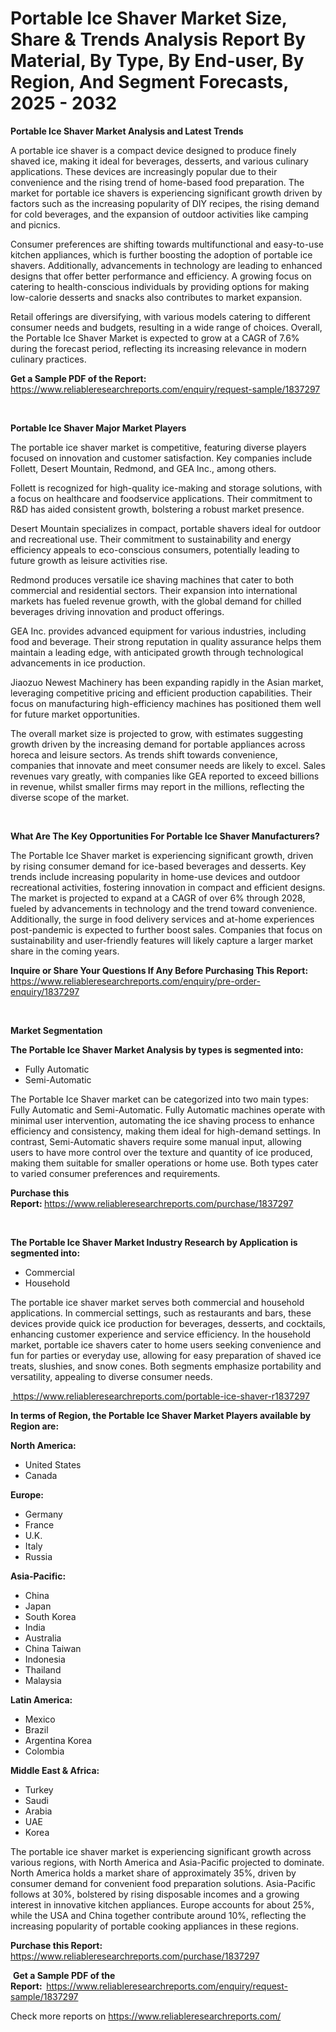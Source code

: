 <p><h1>Portable Ice Shaver Market Size, Share & Trends Analysis Report By Material, By Type, By End-user, By Region, And Segment Forecasts, 2025 - 2032</h1></p><p><strong>Portable Ice Shaver Market Analysis and Latest Trends</strong></p>
<p><p>A portable ice shaver is a compact device designed to produce finely shaved ice, making it ideal for beverages, desserts, and various culinary applications. These devices are increasingly popular due to their convenience and the rising trend of home-based food preparation. The market for portable ice shavers is experiencing significant growth driven by factors such as the increasing popularity of DIY recipes, the rising demand for cold beverages, and the expansion of outdoor activities like camping and picnics.</p><p>Consumer preferences are shifting towards multifunctional and easy-to-use kitchen appliances, which is further boosting the adoption of portable ice shavers. Additionally, advancements in technology are leading to enhanced designs that offer better performance and efficiency. A growing focus on catering to health-conscious individuals by providing options for making low-calorie desserts and snacks also contributes to market expansion.</p><p>Retail offerings are diversifying, with various models catering to different consumer needs and budgets, resulting in a wide range of choices. Overall, the Portable Ice Shaver Market is expected to grow at a CAGR of 7.6% during the forecast period, reflecting its increasing relevance in modern culinary practices.</p></p>
<p><strong>Get a Sample PDF of the Report:&nbsp;</strong> <a href="https://www.reliableresearchreports.com/enquiry/request-sample/1837297?utm_campaign=2030&utm_medium=2&utm_source=Github&utm_content=ia&utm_term=22022025&utm_id=portable-ice-shaver">https://www.reliableresearchreports.com/enquiry/request-sample/1837297</a></p>
<p>&nbsp;</p>
<p><strong>Portable Ice Shaver Major Market Players</strong></p>
<p><p>The portable ice shaver market is competitive, featuring diverse players focused on innovation and customer satisfaction. Key companies include Follett, Desert Mountain, Redmond, and GEA Inc., among others.</p><p>Follett is recognized for high-quality ice-making and storage solutions, with a focus on healthcare and foodservice applications. Their commitment to R&D has aided consistent growth, bolstering a robust market presence.</p><p>Desert Mountain specializes in compact, portable shavers ideal for outdoor and recreational use. Their commitment to sustainability and energy efficiency appeals to eco-conscious consumers, potentially leading to future growth as leisure activities rise.</p><p>Redmond produces versatile ice shaving machines that cater to both commercial and residential sectors. Their expansion into international markets has fueled revenue growth, with the global demand for chilled beverages driving innovation and product offerings.</p><p>GEA Inc. provides advanced equipment for various industries, including food and beverage. Their strong reputation in quality assurance helps them maintain a leading edge, with anticipated growth through technological advancements in ice production.</p><p>Jiaozuo Newest Machinery has been expanding rapidly in the Asian market, leveraging competitive pricing and efficient production capabilities. Their focus on manufacturing high-efficiency machines has positioned them well for future market opportunities.</p><p>The overall market size is projected to grow, with estimates suggesting growth driven by the increasing demand for portable appliances across horeca and leisure sectors. As trends shift towards convenience, companies that innovate and meet consumer needs are likely to excel. Sales revenues vary greatly, with companies like GEA reported to exceed billions in revenue, whilst smaller firms may report in the millions, reflecting the diverse scope of the market.</p></p>
<p>&nbsp;</p>
<p><strong>What Are The Key Opportunities For Portable Ice Shaver Manufacturers?</strong></p>
<p><p>The Portable Ice Shaver market is experiencing significant growth, driven by rising consumer demand for ice-based beverages and desserts. Key trends include increasing popularity in home-use devices and outdoor recreational activities, fostering innovation in compact and efficient designs. The market is projected to expand at a CAGR of over 6% through 2028, fueled by advancements in technology and the trend toward convenience. Additionally, the surge in food delivery services and at-home experiences post-pandemic is expected to further boost sales. Companies that focus on sustainability and user-friendly features will likely capture a larger market share in the coming years.</p></p>
<p><strong>Inquire or Share Your Questions If Any Before Purchasing This Report:</strong> <a href="https://www.reliableresearchreports.com/enquiry/pre-order-enquiry/1837297?utm_campaign=2030&utm_medium=2&utm_source=Github&utm_content=ia&utm_term=22022025&utm_id=portable-ice-shaver">https://www.reliableresearchreports.com/enquiry/pre-order-enquiry/1837297</a></p>
<p>&nbsp;</p>
<p><strong>Market Segmentation</strong></p>
<p><strong>The Portable Ice Shaver Market Analysis by types is segmented into:</strong></p>
<p><ul><li>Fully Automatic</li><li>Semi-Automatic</li></ul></p>
<p><p>The Portable Ice Shaver market can be categorized into two main types: Fully Automatic and Semi-Automatic. Fully Automatic machines operate with minimal user intervention, automating the ice shaving process to enhance efficiency and consistency, making them ideal for high-demand settings. In contrast, Semi-Automatic shavers require some manual input, allowing users to have more control over the texture and quantity of ice produced, making them suitable for smaller operations or home use. Both types cater to varied consumer preferences and requirements.</p></p>
<p><strong>Purchase this Report:&nbsp;</strong><a href="https://www.reliableresearchreports.com/purchase/1837297?utm_campaign=2030&utm_medium=2&utm_source=Github&utm_content=ia&utm_term=22022025&utm_id=portable-ice-shaver">https://www.reliableresearchreports.com/purchase/1837297</a></p>
<p>&nbsp;</p>
<p><strong>The Portable Ice Shaver Market Industry Research by Application is segmented into:</strong></p>
<p><ul><li>Commercial</li><li>Household</li></ul></p>
<p><p>The portable ice shaver market serves both commercial and household applications. In commercial settings, such as restaurants and bars, these devices provide quick ice production for beverages, desserts, and cocktails, enhancing customer experience and service efficiency. In the household market, portable ice shavers cater to home users seeking convenience and fun for parties or everyday use, allowing for easy preparation of shaved ice treats, slushies, and snow cones. Both segments emphasize portability and versatility, appealing to diverse consumer needs.</p></p>
<p><a href="https://www.reliableresearchreports.com/portable-ice-shaver-r1837297?utm_campaign=2030&utm_medium=2&utm_source=Github&utm_content=ia&utm_term=22022025&utm_id=portable-ice-shaver">&nbsp;https://www.reliableresearchreports.com/portable-ice-shaver-r1837297</a></p>
<p><strong>In terms of Region, the Portable Ice Shaver Market Players available by Region are:</strong></p>
<p>
    <p> <strong> North America: </strong>
        <ul>
            <li>United States</li>
            <li>Canada</li>
        </ul>
        </p> 
    <p> <strong> Europe: </strong>
        <ul>
            <li>Germany</li>
            <li>France</li>
            <li>U.K.</li>
            <li>Italy</li>
            <li>Russia</li>
        </ul>
        </p> 
    <p> <strong> Asia-Pacific: </strong>
        <ul>
            <li>China</li>
            <li>Japan</li>
            <li>South Korea</li>
            <li>India</li>
            <li>Australia</li>
            <li>China Taiwan</li>
            <li>Indonesia</li>
            <li>Thailand</li>
            <li>Malaysia</li>
        </ul>
        </p> 
    <p> <strong> Latin America: </strong>
        <ul>
            <li>Mexico</li>
            <li>Brazil</li>
            <li>Argentina Korea</li>
            <li>Colombia</li>
        </ul>
        </p> 
    <p> <strong> Middle East & Africa: </strong>
        <ul>
            <li>Turkey</li>
            <li>Saudi</li>
            <li>Arabia</li>
            <li>UAE</li>
            <li>Korea</li>
        </ul>
    </p>
    </p>
<p><p>The portable ice shaver market is experiencing significant growth across various regions, with North America and Asia-Pacific projected to dominate. North America holds a market share of approximately 35%, driven by consumer demand for convenient food preparation solutions. Asia-Pacific follows at 30%, bolstered by rising disposable incomes and a growing interest in innovative kitchen appliances. Europe accounts for about 25%, while the USA and China together contribute around 10%, reflecting the increasing popularity of portable cooking appliances in these regions.</p></p>
<p><strong>Purchase this Report: </strong><a href="https://www.reliableresearchreports.com/purchase/1837297?utm_campaign=2030&utm_medium=2&utm_source=Github&utm_content=ia&utm_term=22022025&utm_id=portable-ice-shaver">https://www.reliableresearchreports.com/purchase/1837297</a></p>
<p>&nbsp;<strong>Get a Sample PDF of the Report:&nbsp;&nbsp;</strong><a href="https://www.reliableresearchreports.com/enquiry/request-sample/1837297?utm_campaign=2030&utm_medium=2&utm_source=Github&utm_content=ia&utm_term=22022025&utm_id=portable-ice-shaver">https://www.reliableresearchreports.com/enquiry/request-sample/1837297</a></p>
<p><strong></strong></p>
<p>Check more reports on <a href="https://www.reliableresearchreports.com/?utm_campaign=2030&utm_medium=2&utm_source=Github&utm_content=ia&utm_term=22022025&utm_id=portable-ice-shaver">https://www.reliableresearchreports.com/</a></p>